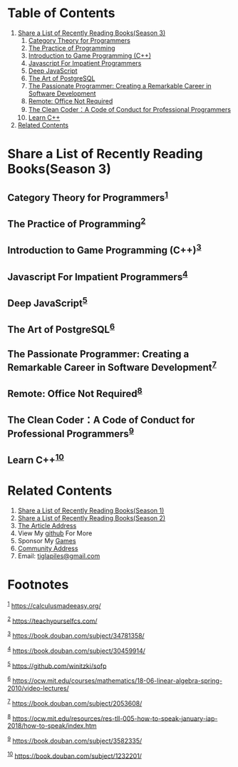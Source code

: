
# Table of Contents

1.  [Share a List of Recently Reading Books(Season 3)](#org029089e)
    1.  [Category Theory for Programmers](#org9937328)
    2.  [The Practice of Programming](#org4357a99)
    3.  [Introduction to Game Programming (C++)](#orgc1846c1)
    4.  [Javascript For Impatient Programmers](#orga469c80)
    5.  [Deep JavaScript](#orgd73c4ce)
    6.  [The Art of PostgreSQL](#org02c9837)
    7.  [The Passionate Programmer: Creating a Remarkable Career in Software Development](#orgf958198)
    8.  [Remote: Office Not Required](#org72e769d)
    9.  [The Clean Coder：A Code of Conduct for Professional Programmers](#orgb38e3a0)
    10. [Learn C++](#org6e3e5e7)
2.  [Related Contents](#org81da539)



<a id="org029089e"></a>

# Share a List of Recently Reading Books(Season 3)


<a id="org9937328"></a>

## Category Theory for Programmers<sup><a id="fnr.1" class="footref" href="#fn.1">1</a></sup>


<a id="org4357a99"></a>

## The Practice of Programming<sup><a id="fnr.2" class="footref" href="#fn.2">2</a></sup>


<a id="orgc1846c1"></a>

## Introduction to Game Programming (C++)<sup><a id="fnr.3" class="footref" href="#fn.3">3</a></sup>


<a id="orga469c80"></a>

## Javascript For Impatient Programmers<sup><a id="fnr.4" class="footref" href="#fn.4">4</a></sup>


<a id="orgd73c4ce"></a>

## Deep JavaScript<sup><a id="fnr.5" class="footref" href="#fn.5">5</a></sup>


<a id="org02c9837"></a>

## The Art of PostgreSQL<sup><a id="fnr.6" class="footref" href="#fn.6">6</a></sup>


<a id="orgf958198"></a>

## The Passionate Programmer: Creating a Remarkable Career in Software Development<sup><a id="fnr.7" class="footref" href="#fn.7">7</a></sup>


<a id="org72e769d"></a>

## Remote: Office Not Required<sup><a id="fnr.8" class="footref" href="#fn.8">8</a></sup>


<a id="orgb38e3a0"></a>

## The Clean Coder：A Code of Conduct for Professional Programmers<sup><a id="fnr.9" class="footref" href="#fn.9">9</a></sup>


<a id="org6e3e5e7"></a>

## Learn C++<sup><a id="fnr.10" class="footref" href="#fn.10">10</a></sup>


<a id="org81da539"></a>

# Related Contents

1.  [Share a List of Recently Reading Books(Season 1)](https://tiglapiles.github.io/article/src/recent_reading.html)
2.  [Share a List of Recently Reading Books(Season 2)](https://tiglapiles.github.io/article/src/recent_reading2.zh.html)
3.  [The Article Address](https://tiglapiles.github.io/article/src/recent_reading3.zh.html)
4.  View My [github](https://github.com/tiglapiles/article) For More
5.  Sponsor My [Games](https://itch.io/profile/tiglapiles)
6.  [Community Address](https://www.v2ex.com/t/805027)
7.  Email: tiglapiles@gmail.com


# Footnotes

<sup><a id="fn.1" href="#fnr.1">1</a></sup> <https://calculusmadeeasy.org/>

<sup><a id="fn.2" href="#fnr.2">2</a></sup> <https://teachyourselfcs.com/>

<sup><a id="fn.3" href="#fnr.3">3</a></sup> <https://book.douban.com/subject/34781358/>

<sup><a id="fn.4" href="#fnr.4">4</a></sup> <https://book.douban.com/subject/30459914/>

<sup><a id="fn.5" href="#fnr.5">5</a></sup> <https://github.com/winitzki/sofp>

<sup><a id="fn.6" href="#fnr.6">6</a></sup> <https://ocw.mit.edu/courses/mathematics/18-06-linear-algebra-spring-2010/video-lectures/>

<sup><a id="fn.7" href="#fnr.7">7</a></sup> <https://book.douban.com/subject/2053608/>

<sup><a id="fn.8" href="#fnr.8">8</a></sup> <https://ocw.mit.edu/resources/res-tll-005-how-to-speak-january-iap-2018/how-to-speak/index.htm>

<sup><a id="fn.9" href="#fnr.9">9</a></sup> <https://book.douban.com/subject/3582335/>

<sup><a id="fn.10" href="#fnr.10">10</a></sup> <https://book.douban.com/subject/1232201/>
